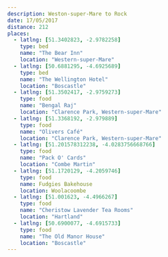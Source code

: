 ```yaml
---
description: Weston-super-Mare to Rock
date: 17/05/2017
distance: 212
places:
  - latlng: [51.3402823, -2.9782258]
    type: bed
    name: "The Bear Inn"
    location: "Western-super-Mare"
  - latlng: [50.6881295, -4.6925689]
    type: bed
    name: "The Wellington Hotel"
    location: "Boscastle"
  - latlng: [51.3502417, -2.9759273]
    type: food
    name: "Bengal Raj"
    location: "Clarence Park, Western-super-Mare"
  - latlng: [51.3368192, -2.979889]
    type: food
    name: "Olivers Café"
    location: "Clarence Park, Western-super-Mare"
  - latlng: [51.201578312238, -4.0283756668766]
    type: food
    name: "Pack O' Cards"
    location: "Combe Martin"
  - latlng: [51.1720129, -4.2059746]
    type: food
    name: Fudgies Bakehouse
    location: Woolacoombe
  - latlng: [51.001623, -4.4966267]
    type: food
    name: "Cheristow Lavender Tea Rooms"
    location: "Hartland"
  - latlng: [50.6900077, -4.6915733]
    type: food
    name: "The Old Manor House"
    location: "Boscastle"
---
```

